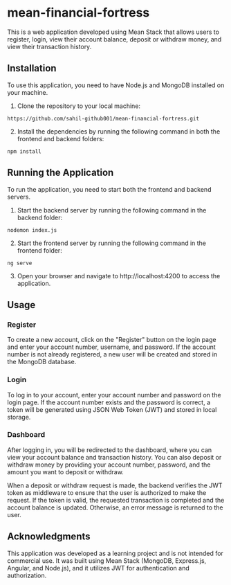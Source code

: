 # mean-financial-fortress

This is a web application developed using Mean Stack that allows users to register, login, view their account balance, deposit or withdraw money, and view their transaction history.

## Installation

To use this application, you need to have Node.js and MongoDB installed on your machine.

1. Clone the repository to your local machine:

`https://github.com/sahil-github001/mean-financial-fortress.git`

2. Install the dependencies by running the following command in both the frontend and backend folders:

`npm install`

## Running the Application

To run the application, you need to start both the frontend and backend servers.

1. Start the backend server by running the following command in the backend folder:

`nodemon index.js`

2. Start the frontend server by running the following command in the frontend folder:

`ng serve`

3. Open your browser and navigate to http://localhost:4200 to access the application.

## Usage

### Register

To create a new account, click on the "Register" button on the login page and enter your account number, username, and password. If the account number is not already registered, a new user will be created and stored in the MongoDB database.

### Login

To log in to your account, enter your account number and password on the login page. If the account number exists and the password is correct, a token will be generated using JSON Web Token (JWT) and stored in local storage.

### Dashboard

After logging in, you will be redirected to the dashboard, where you can view your account balance and transaction history. You can also deposit or withdraw money by providing your account number, password, and the amount you want to deposit or withdraw. 

When a deposit or withdraw request is made, the backend verifies the JWT token as middleware to ensure that the user is authorized to make the request. If the token is valid, the requested transaction is completed and the account balance is updated. Otherwise, an error message is returned to the user.


## Acknowledgments

This application was developed as a learning project and is not intended for commercial use. It was built using Mean Stack (MongoDB, Express.js, Angular, and Node.js), and it utilizes JWT for authentication and authorization.